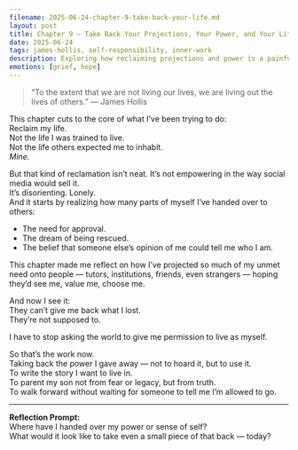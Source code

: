 ```yaml
---
filename: 2025-06-24-chapter-9-take-back-your-life.md
layout: post
title: Chapter 9 — Take Back Your Projections, Your Power, and Your Life
date: 2025-06-24
tags: james-hollis, self-responsibility, inner-work
description: Exploring how reclaiming projections and power is a painful but necessary step toward living an authentic, self-directed life — through the lens of James Hollis’ Chapter 9.
emotions: [grief, hope]
---
```


> “To the extent that we are not living our lives, we are living out the lives of others.” — James Hollis

This chapter cuts to the core of what I’ve been trying to do:  
Reclaim my life.  
Not the life I was trained to live.  
Not the life others expected me to inhabit.  
*Mine.*

But that kind of reclamation isn’t neat. It’s not empowering in the way social media would sell it.  
It’s disorienting. Lonely.  
And it starts by realizing how many parts of myself I’ve handed over to others:
- The need for approval.
- The dream of being rescued.
- The belief that someone else’s opinion of me could tell me who I am.

This chapter made me reflect on how I’ve projected so much of my unmet need onto people — tutors, institutions, friends, even strangers — hoping they’d see me, value me, choose me.

And now I see it:  
They can’t give me back what I lost.  
They’re not supposed to.

I have to stop asking the world to give me permission to live as myself.

So that’s the work now.  
Taking back the power I gave away — not to hoard it, but to use it.  
To write the story I want to live in.  
To parent my son not from fear or legacy, but from truth.  
To walk forward without waiting for someone to tell me I’m allowed to go.

---

**Reflection Prompt:**  
Where have I handed over my power or sense of self?  
What would it look like to take even a small piece of that back — today?
